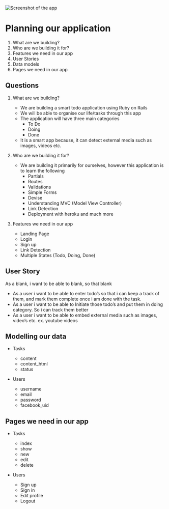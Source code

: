 ![Screenshot of the app](http://s13.postimg.org/3spcbe18l/Screen_Shot_2015_10_16_at_11_31_45_PM.png)

# Planning our application
1. What are we building?
2. Who are we building it for?
3. Features we need in our app
4. User Stories
5. Data models
6. Pages we need in our app

## Questions

1. What are we building?
	- We are building a smart todo application using Ruby on Rails
	- We will be able to organise our life/tasks through this app
	- The application will have three main categories
		- To Do
		- Doing
		- Done
	- It is a smart app because, it can detect external media such as images, videos etc.

2. Who are we building it for?
	- We are building it primarily for ourselves, however this application is to learn the following
		- Partials
		- Routes
		- Validations
		- Simple Forms
		- Devise
		- Understanding MVC (Model View Controller)
		- Link Detection
		- Deployment with heroku and much more

3. Features we need in our app
	- Landing Page
	- Login
	- Sign up
	- Link Detection
	- Multiple States (Todo, Doing, Done)


## User Story
As a blank, i want to be able to blank, so that blank
- As a user i want to be able to enter todo’s so that i can keep a track of them, and mark them complete once i am done with the task.
- As a user i want to be able to Initiate those todo’s and put them in doing category. So i can track them better
- As a user i want to be able to embed external media such as images, video’s etc. ex. youtube videos


## Modelling our data

 - Tasks
 	- content
 	- content_html
 	- status

 - Users
 	- username
 	- email
 	- password
 	- facebook_uid

## Pages we need in our app
- Tasks
	- index
	- show
	- new
	- edit
	- delete

- Users
	- Sign up
	- Sign in
	- Edit profile
	- Logout